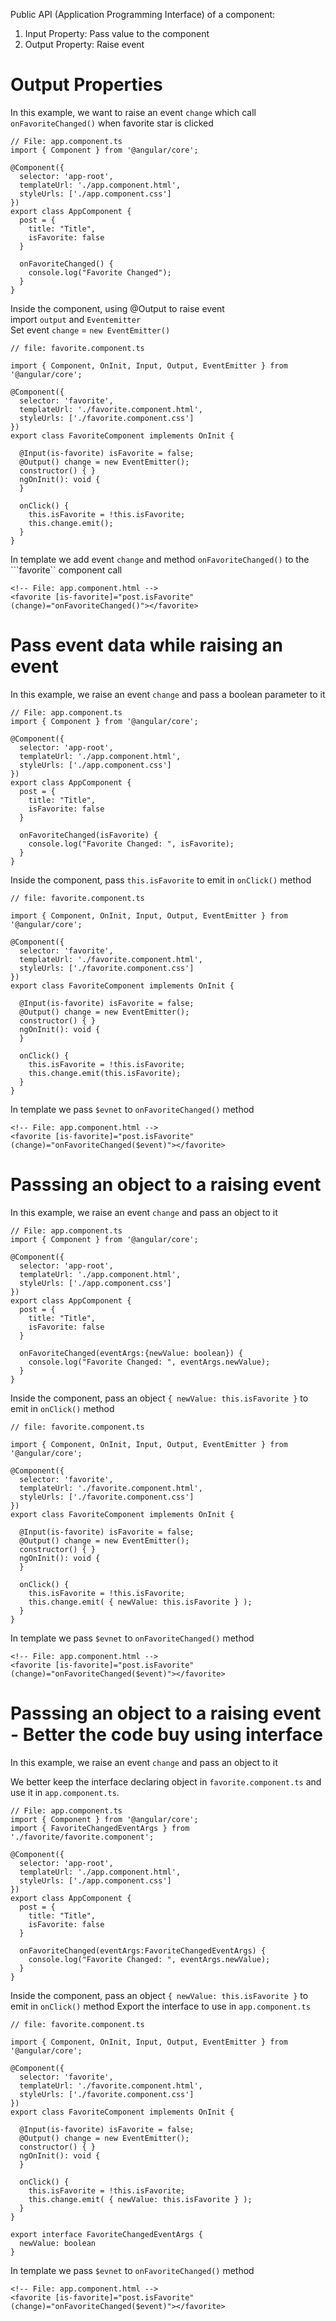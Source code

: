 Public API (Application Programming Interface) of a component:
1. Input Property: Pass value to the component
2. Output Property: Raise event

# Output Properties
In this example, we want to raise an event ```change``` which call ```onFavoriteChanged()``` when favorite star is clicked 

```
// File: app.component.ts
import { Component } from '@angular/core';

@Component({
  selector: 'app-root',
  templateUrl: './app.component.html',
  styleUrls: ['./app.component.css']
})
export class AppComponent {
  post = {
    title: "Title",
    isFavorite: false
  }

  onFavoriteChanged() {
    console.log("Favorite Changed");
  }
}
```
Inside the component, using @Output to raise event<br>
import ```output``` and ```Eventemitter```<br>
Set event ```change``` = ```new EventEmitter()```<br>
```
// file: favorite.component.ts

import { Component, OnInit, Input, Output, EventEmitter } from '@angular/core';

@Component({
  selector: 'favorite',
  templateUrl: './favorite.component.html',
  styleUrls: ['./favorite.component.css']
})
export class FavoriteComponent implements OnInit {

  @Input(is-favorite) isFavorite = false;
  @Output() change = new EventEmitter();
  constructor() { }
  ngOnInit(): void {
  }
  
  onClick() {
    this.isFavorite = !this.isFavorite;
    this.change.emit();
  }
}
```

In template we add event ```change``` and method ```onFavoriteChanged()``` to the ```favorite`` component call
```
<!-- File: app.component.html -->
<favorite [is-favorite]="post.isFavorite" (change)="onFavoriteChanged()"></favorite>
```


<!-- =========================================================================================== -->
<!-- =========================================================================================== -->
<!-- =========================================================================================== -->


# Pass event data while raising an event
In this example, we raise an event ```change``` and pass a boolean parameter to it

```
// File: app.component.ts
import { Component } from '@angular/core';

@Component({
  selector: 'app-root',
  templateUrl: './app.component.html',
  styleUrls: ['./app.component.css']
})
export class AppComponent {
  post = {
    title: "Title",
    isFavorite: false
  }

  onFavoriteChanged(isFavorite) {
    console.log("Favorite Changed: ", isFavorite);
  }
}
```
<!-- =========================================================================================== -->
Inside the component, pass ```this.isFavorite``` to emit in ```onClick()``` method
```
// file: favorite.component.ts

import { Component, OnInit, Input, Output, EventEmitter } from '@angular/core';

@Component({
  selector: 'favorite',
  templateUrl: './favorite.component.html',
  styleUrls: ['./favorite.component.css']
})
export class FavoriteComponent implements OnInit {

  @Input(is-favorite) isFavorite = false;
  @Output() change = new EventEmitter();
  constructor() { }
  ngOnInit(): void {
  }
  
  onClick() {
    this.isFavorite = !this.isFavorite;
    this.change.emit(this.isFavorite);
  }
}
```
<!-- =========================================================================================== -->
In template we pass ```$evnet``` to ```onFavoriteChanged()``` method
```
<!-- File: app.component.html -->
<favorite [is-favorite]="post.isFavorite" (change)="onFavoriteChanged($event)"></favorite>
```


<!-- =========================================================================================== -->
<!-- =========================================================================================== -->
<!-- =========================================================================================== -->


# Passsing an object to a raising event
In this example, we raise an event ```change``` and pass an object to it

```
// File: app.component.ts
import { Component } from '@angular/core';

@Component({
  selector: 'app-root',
  templateUrl: './app.component.html',
  styleUrls: ['./app.component.css']
})
export class AppComponent {
  post = {
    title: "Title",
    isFavorite: false
  }

  onFavoriteChanged(eventArgs:{newValue: boolean}) {
    console.log("Favorite Changed: ", eventArgs.newValue);
  }
}
```
<!-- =========================================================================================== -->
Inside the component, pass an object ```{ newValue: this.isFavorite }``` to emit in ```onClick()``` method
```
// file: favorite.component.ts

import { Component, OnInit, Input, Output, EventEmitter } from '@angular/core';

@Component({
  selector: 'favorite',
  templateUrl: './favorite.component.html',
  styleUrls: ['./favorite.component.css']
})
export class FavoriteComponent implements OnInit {

  @Input(is-favorite) isFavorite = false;
  @Output() change = new EventEmitter();
  constructor() { }
  ngOnInit(): void {
  }
  
  onClick() {
    this.isFavorite = !this.isFavorite;
    this.change.emit( { newValue: this.isFavorite } );
  }
}
```
<!-- =========================================================================================== -->
In template we pass ```$evnet``` to ```onFavoriteChanged()``` method
```
<!-- File: app.component.html -->
<favorite [is-favorite]="post.isFavorite" (change)="onFavoriteChanged($event)"></favorite>
```


<!-- =========================================================================================== -->
<!-- =========================================================================================== -->
<!-- =========================================================================================== -->

# Passsing an object to a raising event - Better the code buy using interface
In this example, we raise an event ```change``` and pass an object to it

We better keep the interface declaring object in ```favorite.component.ts``` and use it in ```app.component.ts```.

```
// File: app.component.ts
import { Component } from '@angular/core';
import { FavoriteChangedEventArgs } from './favorite/favorite.component';

@Component({
  selector: 'app-root',
  templateUrl: './app.component.html',
  styleUrls: ['./app.component.css']
})
export class AppComponent {
  post = {
    title: "Title",
    isFavorite: false
  }

  onFavoriteChanged(eventArgs:FavoriteChangedEventArgs) {
    console.log("Favorite Changed: ", eventArgs.newValue);
  }
} 

```
<!-- =========================================================================================== -->
Inside the component, pass an object ```{ newValue: this.isFavorite }``` to emit in ```onClick()``` method
Export the interface to use in ```app.component.ts```
```
// file: favorite.component.ts

import { Component, OnInit, Input, Output, EventEmitter } from '@angular/core';

@Component({
  selector: 'favorite',
  templateUrl: './favorite.component.html',
  styleUrls: ['./favorite.component.css']
})
export class FavoriteComponent implements OnInit {

  @Input(is-favorite) isFavorite = false;
  @Output() change = new EventEmitter();
  constructor() { }
  ngOnInit(): void {
  }
  
  onClick() {
    this.isFavorite = !this.isFavorite;
    this.change.emit( { newValue: this.isFavorite } );
  }
}

export interface FavoriteChangedEventArgs {
  newValue: boolean
}
```
<!-- =========================================================================================== -->
In template we pass ```$evnet``` to ```onFavoriteChanged()``` method
```
<!-- File: app.component.html -->
<favorite [is-favorite]="post.isFavorite" (change)="onFavoriteChanged($event)"></favorite>
```
